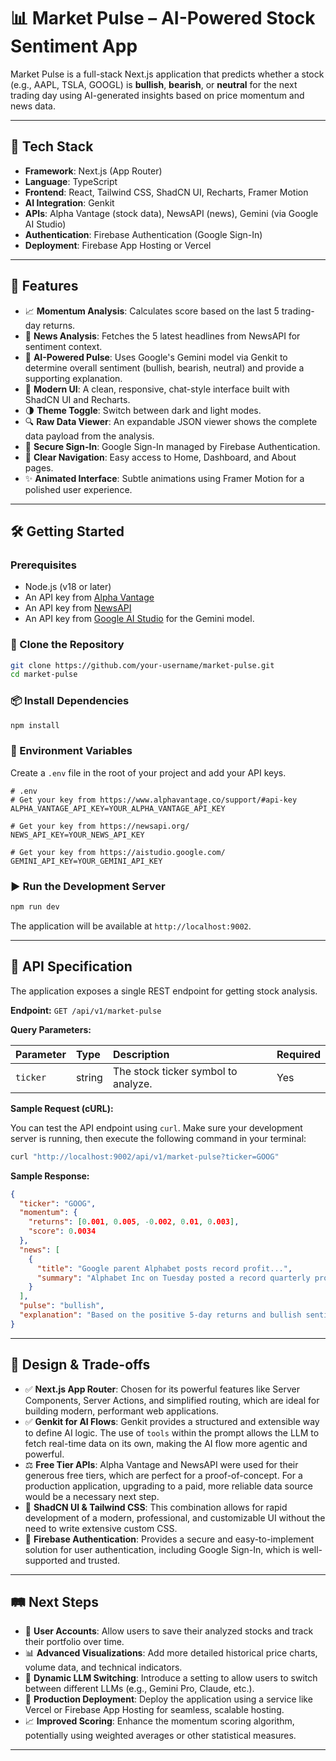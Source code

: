 # 📊 Market Pulse – AI-Powered Stock Sentiment App

Market Pulse is a full-stack Next.js application that predicts whether a stock (e.g., AAPL, TSLA, GOOGL) is **bullish**, **bearish**, or **neutral** for the next trading day using AI-generated insights based on price momentum and news data.

---

## 🔧 Tech Stack

- **Framework**: Next.js (App Router)
- **Language**: TypeScript
- **Frontend**: React, Tailwind CSS, ShadCN UI, Recharts, Framer Motion
- **AI Integration**: Genkit
- **APIs**: Alpha Vantage (stock data), NewsAPI (news), Gemini (via Google AI Studio)
- **Authentication**: Firebase Authentication (Google Sign-In)
- **Deployment**: Firebase App Hosting or Vercel

---

## 🚀 Features

- 📈 **Momentum Analysis**: Calculates score based on the last 5 trading-day returns.
- 📰 **News Analysis**: Fetches the 5 latest headlines from NewsAPI for sentiment context.
- 🧠 **AI-Powered Pulse**: Uses Google's Gemini model via Genkit to determine overall sentiment (bullish, bearish, neutral) and provide a supporting explanation.
- 🎨 **Modern UI**: A clean, responsive, chat-style interface built with ShadCN UI and Recharts.
- 🌗 **Theme Toggle**: Switch between dark and light modes.
- 🔍 **Raw Data Viewer**: An expandable JSON viewer shows the complete data payload from the analysis.
- 🔐 **Secure Sign-In**: Google Sign-In managed by Firebase Authentication.
- 🧭 **Clear Navigation**: Easy access to Home, Dashboard, and About pages.
- ✨ **Animated Interface**: Subtle animations using Framer Motion for a polished user experience.

---

## 🛠️ Getting Started

### Prerequisites

- Node.js (v18 or later)
- An API key from [Alpha Vantage](https://www.alphavantage.co/support/#api-key)
- An API key from [NewsAPI](https://newsapi.org/)
- An API key from [Google AI Studio](https://aistudio.google.com/) for the Gemini model.

### 📂 Clone the Repository
```bash
git clone https://github.com/your-username/market-pulse.git
cd market-pulse
```

### 📦 Install Dependencies
```bash
npm install
```

### 🔐 Environment Variables
Create a `.env` file in the root of your project and add your API keys.

```env
# .env
# Get your key from https://www.alphavantage.co/support/#api-key
ALPHA_VANTAGE_API_KEY=YOUR_ALPHA_VANTAGE_API_KEY

# Get your key from https://newsapi.org/
NEWS_API_KEY=YOUR_NEWS_API_KEY

# Get your key from https://aistudio.google.com/
GEMINI_API_KEY=YOUR_GEMINI_API_KEY
```

### ▶️ Run the Development Server
```bash
npm run dev
```
The application will be available at `http://localhost:9002`.

---

## 📡 API Specification

The application exposes a single REST endpoint for getting stock analysis.

**Endpoint:** `GET /api/v1/market-pulse`

**Query Parameters:**

| Parameter | Type   | Description                      | Required |
| :-------- | :----- | :------------------------------- | :------- |
| `ticker`  | string | The stock ticker symbol to analyze. | Yes      |

**Sample Request (cURL):**

You can test the API endpoint using `curl`. Make sure your development server is running, then execute the following command in your terminal:

```bash
curl "http://localhost:9002/api/v1/market-pulse?ticker=GOOG"
```

**Sample Response:**

```json
{
  "ticker": "GOOG",
  "momentum": {
    "returns": [0.001, 0.005, -0.002, 0.01, 0.003],
    "score": 0.0034
  },
  "news": [
    {
      "title": "Google parent Alphabet posts record profit...",
      "summary": "Alphabet Inc on Tuesday posted a record quarterly profit..."
    }
  ],
  "pulse": "bullish",
  "explanation": "Based on the positive 5-day returns and bullish sentiment in recent news about record profits, the outlook for GOOG is bullish."
}
```

---

## 🧠 Design & Trade-offs

- ✅ **Next.js App Router**: Chosen for its powerful features like Server Components, Server Actions, and simplified routing, which are ideal for building modern, performant web applications.
- ✅ **Genkit for AI Flows**: Genkit provides a structured and extensible way to define AI logic. The use of `tools` within the prompt allows the LLM to fetch real-time data on its own, making the AI flow more agentic and powerful.
- ⚖️ **Free Tier APIs**: Alpha Vantage and NewsAPI were used for their generous free tiers, which are perfect for a proof-of-concept. For a production application, upgrading to a paid, more reliable data source would be a necessary next step.
- 🎨 **ShadCN UI & Tailwind CSS**: This combination allows for rapid development of a modern, professional, and customizable UI without the need to write extensive custom CSS.
- 🔐 **Firebase Authentication**: Provides a secure and easy-to-implement solution for user authentication, including Google Sign-In, which is well-supported and trusted.

---

## 🛤️ Next Steps

- 👤 **User Accounts**: Allow users to save their analyzed stocks and track their portfolio over time.
- 📊 **Advanced Visualizations**: Add more detailed historical price charts, volume data, and technical indicators.
- 🧠 **Dynamic LLM Switching**: Introduce a setting to allow users to switch between different LLMs (e.g., Gemini Pro, Claude, etc.).
- 🚀 **Production Deployment**: Deploy the application using a service like Vercel or Firebase App Hosting for seamless, scalable hosting.
- 📈 **Improved Scoring**: Enhance the momentum scoring algorithm, potentially using weighted averages or other statistical measures.

---
